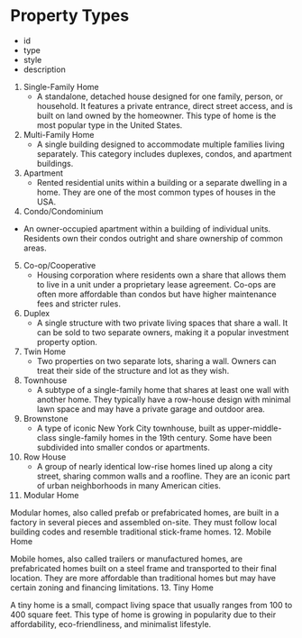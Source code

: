 # Property Types
- id
- type
- style
- description

1. Single-Family Home
    - A standalone, detached house designed for one family, person, or household. It features a private entrance, direct street access, and is built on land owned by the homeowner. This type of home is the most popular type in the United States.
2. Multi-Family Home
    - A single building designed to accommodate multiple families living separately. This category includes duplexes, condos, and apartment buildings.
3. Apartment
    - Rented residential units within a building or a separate dwelling in a home. They are one of the most common types of houses in the USA.
4. Condo/Condominium
- An owner-occupied apartment within a building of individual units. Residents own their condos outright and share ownership of common areas.
5. Co-op/Cooperative
    - Housing corporation where residents own a share that allows them to live in a unit under a proprietary lease agreement. Co-ops are often more affordable than condos but have higher maintenance fees and stricter rules.
6. Duplex
    - A single structure with two private living spaces that share a wall. It can be sold to two separate owners, making it a popular investment property option.
7. Twin Home
    - Two properties on two separate lots, sharing a wall. Owners can treat their side of the structure and lot as they wish.
8. Townhouse
    - A subtype of a single-family home that shares at least one wall with another home. They typically have a row-house design with minimal lawn space and may have a private garage and outdoor area.
9. Brownstone
    - A type of iconic New York City townhouse, built as upper-middle-class single-family homes in the 19th century. Some have been subdivided into smaller condos or apartments.
10. Row House
    - A group of nearly identical low-rise homes lined up along a city street, sharing common walls and a roofline. They are an iconic part of urban neighborhoods in many American cities.
11. Modular Home

Modular homes, also called prefab or prefabricated homes, are built in a factory in several pieces and assembled on-site. They must follow local building codes and resemble traditional stick-frame homes.
12. Mobile Home

Mobile homes, also called trailers or manufactured homes, are prefabricated homes built on a steel frame and transported to their final location. They are more affordable than traditional homes but may have certain zoning and financing limitations.
13. Tiny Home

A tiny home is a small, compact living space that usually ranges from 100 to 400 square feet. This type of home is growing in popularity due to their affordability, eco-friendliness, and minimalist lifestyle.